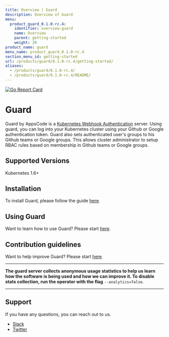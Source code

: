 ```yaml
---
title: Overview | Guard
description: Overview of Guard
menu:
  product_guard_0.1.0-rc.4:
    identifier: overview-guard
    name: Overview
    parent: getting-started
    weight: 20
product_name: guard
menu_name: product_guard_0.1.0-rc.4
section_menu_id: getting-started
url: /products/guard/0.1.0-rc.4/getting-started/
aliases:
  - /products/guard/0.1.0-rc.4/
  - /products/guard/0.1.0-rc.4/README/
---
```


[![Go Report Card](https://goreportcard.com/badge/github.com/appscode/guard)](https://goreportcard.com/report/github.com/appscode/guard)

# Guard
 Guard by AppsCode is a [Kubernetes Webhook Authentication](https://kubernetes.io/docs/admin/authentication/#webhook-token-authentication) server. Using guard, you can log into your Kubernetes cluster using your Github or Google authentication token. Guard also sets authenticated user's groups to his Github teams or Google groups. This allows cluster administrator to setup RBAC rules based on membership in Github teams or Google groups.

## Supported Versions
Kubernetes 1.6+

## Installation
To install Guard, please follow the guide [here](/docs/install.md).

## Using Guard
Want to learn how to use Guard? Please start [here](/docs/tutorial.md).

## Contribution guidelines
Want to help improve Guard? Please start [here](/CONTRIBUTING.md).

---

**The guard server collects anonymous usage statistics to help us learn how the software is being used and how we can improve it. To disable stats collection, run the operator with the flag** `--analytics=false`.

---

## Support
If you have any questions, you can reach out to us.
* [Slack](https://slack.appscode.com)
* [Twitter](https://twitter.com/AppsCodeHQ)
